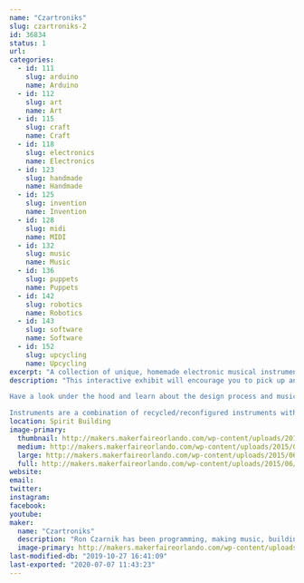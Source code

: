 ```yaml
---
name: "Czartroniks"
slug: czartroniks-2
id: 36834
status: 1
url: 
categories:
  - id: 111
    slug: arduino
    name: Arduino
  - id: 112
    slug: art
    name: Art
  - id: 115
    slug: craft
    name: Craft
  - id: 118
    slug: electronics
    name: Electronics
  - id: 123
    slug: handmade
    name: Handmade
  - id: 125
    slug: invention
    name: Invention
  - id: 128
    slug: midi
    name: MIDI
  - id: 132
    slug: music
    name: Music
  - id: 136
    slug: puppets
    name: Puppets
  - id: 142
    slug: robotics
    name: Robotics
  - id: 143
    slug: software
    name: Software
  - id: 152
    slug: upcycling
    name: Upcycling
excerpt: "A collection of unique, homemade electronic musical instruments and interactions. "
description: "This interactive exhibit will encourage you to pick up and play one of a kind electronic musical instruments.  A wide range of synthesized and MIDI instruments will be available, including drums, guitars, bass pedals, keytars, and other hybrids.  Most are designed for musical novices to easily enjoy.

Have a look under the hood and learn about the design process and music theory as it applies to producing MIDI and synthesized sound.  Or simply listen to some live performances and demonstrations.  

Instruments are a combination of recycled/reconfigured instruments with upgraded control schemes and functionality.  Some are built from non-existence!  They are also decorated with collage and recycled art techniques or animatronics to create visual and mechanical interest.  All use Arduino microcontrollers to synthesize their own sounds or trigger MIDI notes or samples from WAV Trigger boards."
location: Spirit Building
image-primary:
  thumbnail: http://makers.makerfaireorlando.com/wp-content/uploads/2015/06/1393593_505870692883404_1923661428573731361_n-150x150.jpg
  medium: http://makers.makerfaireorlando.com/wp-content/uploads/2015/06/1393593_505870692883404_1923661428573731361_n-225x300.jpg
  large: http://makers.makerfaireorlando.com/wp-content/uploads/2015/06/1393593_505870692883404_1923661428573731361_n.jpg
  full: http://makers.makerfaireorlando.com/wp-content/uploads/2015/06/1393593_505870692883404_1923661428573731361_n.jpg
website: 
email: 
twitter: 
instagram: 
facebook: 
youtube: 
maker:
  name: "Czartroniks"
  description: "Ron Czarnik has been programming, making music, building things and taking them apart for most of his life.  He discovered Arduino microcontrollers at Maker Faire a few years back and since that time he has produced an evolving multitude of unique electronic musical instruments.  His work, twice featured on Instructables.com, incorporates many disciplines including decoupage/collage, recycled art, painting, electronics, woodworking, animatronics, music theory, sound synthesis and interface design.  "
  image-primary: http://makers.makerfaireorlando.com/wp-content/uploads/2015/06/10624680_509397042530769_4044820606179378939_n.jpg
last-modified-db: "2019-10-27 16:41:09"
last-exported: "2020-07-07 11:43:23"
---
```

